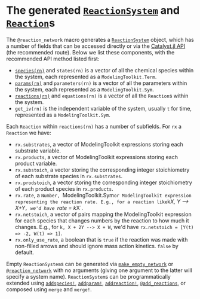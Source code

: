 # The generated [`ReactionSystem`](@ref) and [`Reaction`](@ref)s
The `@reaction_network` macro generates a [`ReactionSystem`](@ref) object, which
has a number of fields that can be accessed directly or via the [Catalyst.jl
API](@ref) (the recommended route). Below we list these components, with the recommended
API method listed first:

* [`species(rn)`](@ref) and `states(rn)` is a vector of all the chemical
  species within the system, each represented as a `ModelingToolkit.Term`.
* [`params(rn)`](@ref) and `parameters(rn)` is a vector of all the parameters
  within the system, each represented as a `ModelingToolkit.Sym`.
* [`reactions(rn)`](@ref) and `equations(rn)` is a vector of all the
  `Reaction`s within the system.
* `get_iv(rn)` is the independent variable of the
  system, usually `t` for time, represented as a `ModelingToolkit.Sym`.

Each `Reaction` within `reactions(rn)` has a number of subfields. For `rx` a
`Reaction` we have:
* `rx.substrates`, a vector of ModelingToolkit expressions storing each
  substrate variable.
* `rx.products`, a vector of ModelingToolkit expressions storing each product
  variable.
* `rx.substoich`, a vector storing the corresponding integer stoichiometry of
  each substrate species in `rx.substrates`.
* `rx.prodstoich`, a vector storing the corresponding integer stoichiometry of
  each product species in `rx.products`.
* `rx.rate`, a `Number, `ModelingToolkit.Sym` or ModelingToolkit expression
  representing the reaction rate. E.g., for a reaction like `k*X, Y --> X+Y`,
  we'd have `rate = k*X`.
* `rx.netstoich`, a vector of pairs mapping the ModelingToolkit expression for
  each species that changes numbers by the reaction to how much it changes. E.g.,
  for `k, X + 2Y --> X + W`, we'd have `rx.netstoich = [Y(t) => -2, W(t) => 1]`.
* `rx.only_use_rate`, a boolean that is `true` if the reaction was made with
  non-filled arrows and should ignore mass action kinetics. `false` by default.

Empty `ReactionSystem`s can be generated via [`make_empty_network`](@ref) or
[`@reaction_network`](@ref) with no arguments (giving one argument to the latter
will specify a system name). `ReactionSystem`s can be programmatically extended
using [`addspecies!`](@ref), [`addparam!`](@ref), [`addreaction!`](@ref),
[`@add_reactions`](@ref), or composed using `merge` and `merge!`.
